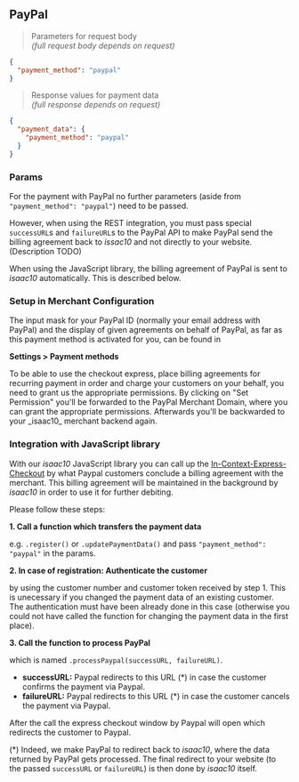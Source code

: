 ## PayPal

> Parameters for request body<br>
> _(full request body depends on request)_

```json
{
  "payment_method": "paypal"
}
```

> Response values for payment data<br>
> _(full response depends on request)_

```json
{
  "payment_data": {
    "payment_method": "paypal"
  }
}
```

### Params

For the payment with PayPal no further parameters (aside from `"payment_method": "paypal"`) need to be passed.

However, when using the REST integration, you must pass special `successURL`s and `failureURL`s to the PayPal API to make PayPal send the billing agreement back to _issac10_ and not directly to your website. (Description TODO)

When using the JavaScript library, the billing agreement of PayPal is sent to _isaac10_ automatically. This is described below.

### Setup in Merchant Configuration

The input mask for your PayPal ID (normally your email address with PayPal) and the display of given agreements on behalf of PayPal, as far as this payment method is activated for you, can be found in

**Settings > Payment methods**

<aside class="notice">
To be able to use the checkout express, place billing agreements for recurring payment in order and charge your customers on your behalf, you need to grant us the appropriate permissions. By clicking on "Set Permission" you'll be forwarded to the PayPal Merchant Domain, where you can grant the appropriate permissions. Afterwards you'll be backwarded to your _isaac10_ merchant backend again.
</aside>

### Integration with JavaScript library

With our _isaac10_ JavaScript library you can call up the [In-Context-Express-Checkout](https://developer.paypal.com/docs/classic/express-checkout/in-context/) by what Paypal customers conclude a billing agreement with the merchant.
This billing agreement will be maintained in the background by _isaac10_ in order to use it for further debiting.

Please follow these steps:

**1. Call a function which transfers the payment data**

e.g. `.register()` or `.updatePaymentData()` and pass `"payment_method": "paypal"` in the params.

**2. In case of registration: Authenticate the customer**

by using the customer number and customer token received by step 1. This is unecessary if you changed the payment data of an existing customer. The authentication must have been already done in this case (otherwise you could not have called the function for changing the payment data in the first place).

**3. Call the function to process PayPal**

which is named `.processPaypal(successURL, failureURL)`.

-   **successURL:** Paypal redirects to this URL (\*) in case the customer confirms the payment via Paypal.
-   **failureURL:** Paypal redirects to this URL (\*) in case the customer cancels the payment via Paypal.

After the call the express checkout window by Paypal will open which redirects the customer to Paypal.

(\*) Indeed, we make PayPal to redirect back to _isaac10_, where the data returned by PayPal gets processed. The final redirect to your website (to the passed `successURL` or `failureURL`) is then done by _isaac10_ itself.
